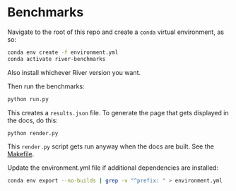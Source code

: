 # Benchmarks

Navigate to the root of this repo and create a `conda` virtual environment, as so:

```sh
conda env create -f environment.yml
conda activate river-benchmarks
```

Also install whichever River version you want.

Then run the benchmarks:

```sh
python run.py
```

This creates a `results.json` file. To generate the page that gets displayed in the docs, do this:

```sh
python render.py
```

This `render.py` script gets run anyway when the docs are built. See the [Makefile](../Makefile).

Update the environment.yml file if additional dependencies are installed:

```sh
conda env export --no-builds | grep -v "^prefix: " > environment.yml
```
